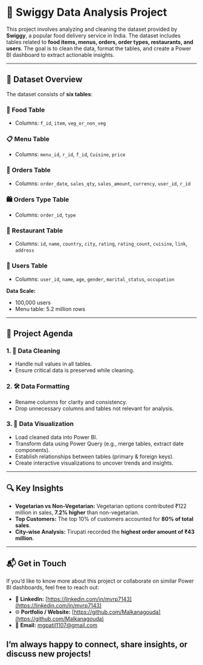 # 🍔 Swiggy Data Analysis Project  

This project involves analyzing and cleaning the dataset provided by **Swiggy**, a popular food delivery service in India. The dataset includes tables related to **food items, menus, orders, order types, restaurants, and users**. The goal is to clean the data, format the tables, and create a Power BI dashboard to extract actionable insights.  

---

## 📂 Dataset Overview  

The dataset consists of **six tables**:  

### 🍲 Food Table
- Columns: `f_id`, `item`, `veg_or_non_veg`  

### 📋 Menu Table
- Columns: `menu_id`, `r_id`, `f_id`, `Cuisine`, `price`  

### 📝 Orders Table
- Columns: `order_date`, `sales_qty`, `sales_amount`, `currency`, `user_id`, `r_id`  

### 🛍️ Orders Type Table
- Columns: `order_id`, `type`  

### 🍴 Restaurant Table
- Columns: `id`, `name`, `country`, `city`, `rating`, `rating_count`, `cuisine`, `link`, `address`  

### 👥 Users Table
- Columns: `user_id`, `name`, `age`, `gender`, `marital_status`, `occupation`  

**Data Scale:**  
- 100,000 users  
- Menu table: 5.2 million rows  

---

## 📝 Project Agenda  

### 1. **🧹 Data Cleaning**
- Handle null values in all tables.  
- Ensure critical data is preserved while cleaning.  

### 2. **🛠️ Data Formatting**
- Rename columns for clarity and consistency.  
- Drop unnecessary columns and tables not relevant for analysis.  

### 3. **💾 Data Visualization**
- Load cleaned data into Power BI.  
- Transform data using Power Query (e.g., merge tables, extract date components).  
- Establish relationships between tables (primary & foreign keys).  
- Create interactive visualizations to uncover trends and insights.  

---

## 🔍 Key Insights  

- **Vegetarian vs Non-Vegetarian:** Vegetarian options contributed ₹122 million in sales, **7.2% higher** than non-vegetarian.  
- **Top Customers:** The top 10% of customers accounted for **80% of total sales**.  
- **City-wise Analysis:** Tirupati recorded the **highest order amount of ₹43 million**.  

---

## 📬 Get in Touch  

If you’d like to know more about this project or collaborate on similar Power BI dashboards, feel free to reach out:  

- 💼 **LinkedIn:** [https://linkedin.com/in/mvrp7143](https://linkedin.com/in/mvrp7143)  
- 🌐 **Portfolio / Website:** [https://github.com/Malkanagouda](https://github.com/Malkanagouda)  
- 📩 **Email:** mgpatil1107@gmail.com  

I’m always happy to connect, share insights, or discuss new projects!
---
